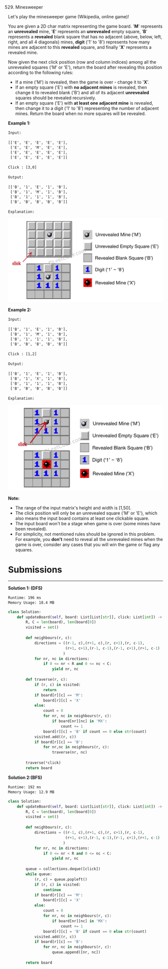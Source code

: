 529. Minesweeper

Let's play the minesweeper game (Wikipedia, online game)!

You are given a 2D char matrix representing the game board. '**M**' represents an **unrevealed** mine, '**E**' represents an **unrevealed** empty square, '**B**' represents a **revealed** blank square that has no adjacent (above, below, left, right, and all 4 diagonals) mines, **digit** ('1' to '8') represents how many mines are adjacent to this **revealed** square, and finally '**X**' represents a revealed mine.

Now given the next click position (row and column indices) among all the unrevealed squares ('M' or 'E'), return the board after revealing this position according to the following rules:

* If a mine ('M') is revealed, then the game is over - change it to '**X**'.
* If an empty square ('E') with **no adjacent mines** is revealed, then change it to revealed blank ('B') and all of its adjacent **unrevealed** squares should be revealed recursively.
* If an empty square ('E') with **at least one adjacent mine** is revealed, then change it to a digit ('1' to '8') representing the number of adjacent mines.
Return the board when no more squares will be revealed.
 

**Example 1:**
```
Input: 

[['E', 'E', 'E', 'E', 'E'],
 ['E', 'E', 'M', 'E', 'E'],
 ['E', 'E', 'E', 'E', 'E'],
 ['E', 'E', 'E', 'E', 'E']]

Click : [3,0]

Output: 

[['B', '1', 'E', '1', 'B'],
 ['B', '1', 'M', '1', 'B'],
 ['B', '1', '1', '1', 'B'],
 ['B', 'B', 'B', 'B', 'B']]

Explanation:
```
![529_minesweeper_example_1.png](img/529_minesweeper_example_1.png)

**Example 2:**
```
Input: 

[['B', '1', 'E', '1', 'B'],
 ['B', '1', 'M', '1', 'B'],
 ['B', '1', '1', '1', 'B'],
 ['B', 'B', 'B', 'B', 'B']]

Click : [1,2]

Output: 

[['B', '1', 'E', '1', 'B'],
 ['B', '1', 'X', '1', 'B'],
 ['B', '1', '1', '1', 'B'],
 ['B', 'B', 'B', 'B', 'B']]

Explanation:
```
![529_minesweeper_example_2.png](img/529_minesweeper_example_2.png) 

**Note:**

* The range of the input matrix's height and width is [1,50].
* The click position will only be an unrevealed square ('M' or 'E'), which also means the input board contains at least one clickable square.
* The input board won't be a stage when game is over (some mines have been revealed).
* For simplicity, not mentioned rules should be ignored in this problem. For example, you **don't** need to reveal all the unrevealed mines when the game is over, consider any cases that you will win the game or flag any squares.

# Submissions
---
**Solution 1: (DFS)**
```
Runtime: 196 ms
Memory Usage: 18.4 MB
```
```python
class Solution:
    def updateBoard(self, board: List[List[str]], click: List[int]) -> List[List[str]]:
        R, C = len(board), len(board[0])
        visited = set()

        def neighbours(r, c):
            directions = ((r-1, c),(r+1, c),(r, c+1),(r, c-1),
                          (r+1, c+1),(r-1, c-1),(r-1, c+1),(r+1, c-1)
                         )
            for nr, nc in directions:
                if 0 <= nr < R and 0 <= nc < C:
                    yield nr, nc

        def traverse(r, c):
            if (r, c) in visited:
                return 
            if board[r][c] == 'M':
                board[r][c] = 'X'
            else:
                count = 0
                for nr, nc in neighbours(r, c):
                    if board[nr][nc] in 'MX':
                        count += 1
                board[r][c] = 'B' if count == 0 else str(count)
            visited.add((r, c))
            if board[r][c] == 'B':
                for nr,nc in neighbours(r, c):
                    traverse(nr, nc)

        traverse(*click)
        return board
```

**Solution 2:(BFS)**
```
Runtime: 192 ms
Memory Usage: 12.9 MB
```
```python
class Solution:
    def updateBoard(self, board: List[List[str]], click: List[int]) -> List[List[str]]:
        R, C = len(board), len(board[0])
        visited = set()

        def neighbours(r, c):
            directions = ((r-1, c),(r+1, c),(r, c+1),(r, c-1),
                          (r+1, c+1),(r-1, c-1),(r-1, c+1),(r+1, c-1)
                         )
            for nr, nc in directions:
                if 0 <= nr < R and 0 <= nc < C:
                    yield nr, nc

        queue = collections.deque([click])
        while queue:
            (r, c) = queue.popleft()
            if (r, c) in visited:
                continue
            if board[r][c] == 'M':
                board[r][c] = 'X'
            else:
                count = 0
                for nr, nc in neighbours(r, c):
                    if board[nr][nc] in 'MX':
                        count += 1
                board[r][c] = 'B' if count == 0 else str(count)
            visited.add((r, c))
            if board[r][c] == 'B':
                for nr, nc in neighbours(r, c):
                    queue.append([nr, nc])

        return board
```